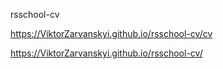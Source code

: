 rsschool-cv

https://ViktorZarvanskyi.github.io/rsschool-cv/cv

https://ViktorZarvanskyi.github.io/rsschool-cv/
